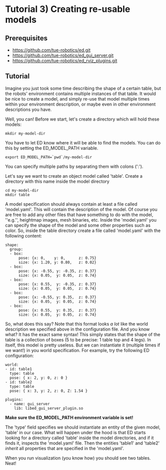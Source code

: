 # Tutorial 3) Creating re-usable models

## Prerequisites

- https://github.com/tue-robotics/ed.git
- https://github.com/tue-robotics/ed_gui_server.git
- https://github.com/tue-robotics/ed_rviz_plugins.git

## Tutorial

Imagine you just took some time describing the shape of a certain table, but the robots' environment contains multiple instances of that table. It would be nice to create a model, and simply re-use that model multiple times within your environment description, or maybe even in other environment descriptions you have.

Well, you can! Before we start, let's create a directory which will hold these models:

    mkdir my-model-dir

You have to let ED know where it will be able to find the models. You can do this by setting the ED_MODEL_PATH variable.

    export ED_MODEL_PATH=`pwd`/my-model-dir

You can specify multiple paths by separating them with colons (':').

Let's say we want to create an object model called 'table'. Create a directory with this name inside the model directory

    cd my-model-dir
    mkdir table

A model specification should always contain at least a file called 'model.yaml'. This will contain the description of the model. Of course you are free to add any other files that have something to do with the model, ''e.g.'', heightmap images, mesh binaries, etc. Inside the 'model.yaml' you can specify the shape of the model and some other properties such as color. So, inside the table directory create a file called 'model.yaml' with the following content:

    shape:
      group:
      - box:
          pose: {x: 0,    y: 0,      z: 0.75}
          size: {x: 1.20, y: 0.80,   z: 0.02}
      - box:
          pose: {x: -0.55, y: -0.35, z: 0.37}
          size: {x: 0.05,  y: 0.05,  z: 0.74}
      - box:
          pose: {x: 0.55,  y: -0.35, z: 0.37}
          size: {x: 0.05,  y: 0.05,  z: 0.74}
      - box:
          pose: {x: -0.55, y: 0.35,  z: 0.37}
          size: {x: 0.05,  y: 0.05,  z: 0.74}
      - box:
          pose: {x: 0.55,  y: 0.35,  z: 0.37}
          size: {x: 0.05,  y: 0.05,  z: 0.74}

So, what does this say? Note that this format looks *a lot* like the world description we specified above in the configuration file. And you know what? It has the exact same syntax! This simply states that the shape of the table is a collection of boxes (5 to be precise: 1 table top and 4 legs). In itself, this model is pretty useless. But we can instantiate it (multiple times if we want!) in you world specification. For example, try the following ED configuration:

    world:
    - id: table1
      type: table
      pose: { x: 2, y: 0, z: 0 }
    - id: table2
      type: table
      pose: { x: 3, y: 2, z: 0, Z: 1.54 }

    plugins:
      - name: gui_server
        lib: libed_gui_server_plugin.so

**Make sure the ED_MODEL_PATH environment variable is set!**

The 'type' field specifies we should instantiate an entity of the given model, 'table' in our case. What will happen under the hood is that ED starts looking for a directory called 'table' inside the model directories, and if it finds it, inspects the 'model.yaml' file. Then the entities 'table1' and 'table2' *inherit* all properties that are specified in the 'model.yaml'.

When you run visualization (you know how) you should see two tables. Neat!
